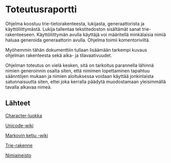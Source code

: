 # Toteutusraportti

Ohjelma koostuu trie-tietorakenteesta, lukijasta, generaattorista ja käyttöliittymästä.
Lukija tallentaa 
tekstitedoston sisältämät sanat trie-rakenteeseen. Käyttöliittymän avulla 
käyttäjä voi määritellä minkälaisia nimiä haluaa generoida
 generaattorin avulla. Ohjelma toimii komentoriviltä. 

Myöhemmin tähän dokumenttiin tullaan lisäämään tarkempi kuvaus ohjelman rakenteesta
 sekä aika- ja tilavaativuudet. 

Ohjelman toteutus on vielä kesken, sitä on tarkoitus parannella lähinnä nimien 
generoinnin osalta siten, että nimimen lopettaminen tapahtuu säänntöjen mukaan 
ja nimien aloituksessa voidaan käyttää jonkinlaista satunnaisuutta siten, ettei 
joka kerralla päädytä muodostamaan yleisimmällä tavalla alkavaa nimeä. 

## Lähteet

[Character-luokka](https://docs.oracle.com/javase/7/docs/api/java/lang/Character.html)

[Unicode-wiki](https://en.wikipedia.org/wiki/List_of_Unicode_characters)

[Markovin ketju -wiki](https://en.wikipedia.org/wiki/Markov_chain)

[Trie-rakenne](https://www.baeldung.com/trie-java)

[Nimiaineisto](https://www.avoindata.fi/data/fi/dataset/none)
